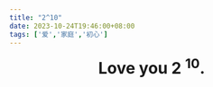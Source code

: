 ```yaml
---
title: "2^10"
date: 2023-10-24T19:46:00+08:00
tags: ['爱','家庭','初心']
---
```


<center><strong><span style="font-size: 2em">
Love you 2 <sup>10</sup>.
<span></strong></center>